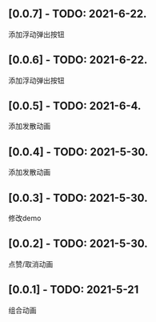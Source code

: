 ## [0.0.7] - TODO: 2021-6-22.
添加浮动弹出按钮
## [0.0.6] - TODO: 2021-6-22.
添加浮动弹出按钮
## [0.0.5] - TODO: 2021-6-4.
添加发散动画
## [0.0.4] - TODO: 2021-5-30.
添加发散动画
## [0.0.3] - TODO: 2021-5-30.
修改demo
## [0.0.2] - TODO: 2021-5-30.
点赞/取消动画
## [0.0.1] - TODO: 2021-5-21
组合动画
